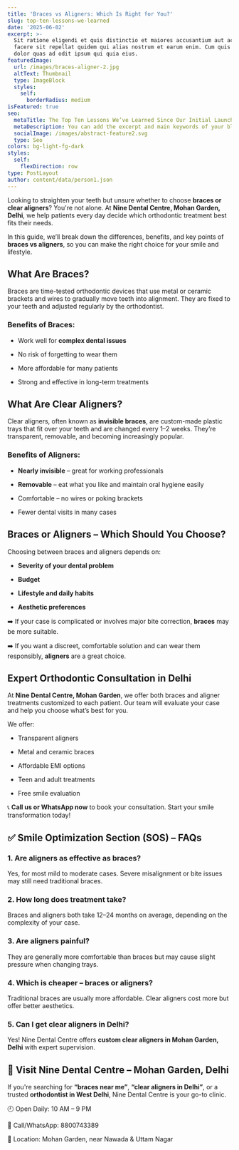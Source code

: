 ```yaml
---
title: 'Braces vs Aligners: Which Is Right for You?'
slug: top-ten-lessons-we-learned
date: '2025-06-02'
excerpt: >-
  Sit ratione eligendi et quis distinctio et maiores accusantium aut accusamus
  facere sit repellat quidem qui alias nostrum et earum enim. Cum quis sint eos
  dolor quas ad odit ipsum qui quia eius.
featuredImage:
  url: /images/braces-aligner-2.jpg
  altText: Thumbnail
  type: ImageBlock
  styles:
    self:
      borderRadius: medium
isFeatured: true
seo:
  metaTitle: The Top Ten Lessons We’ve Learned Since Our Initial Launch
  metaDescription: You can add the excerpt and main keywords of your blog post here.
  socialImage: /images/abstract-feature2.svg
  type: Seo
colors: bg-light-fg-dark
styles:
  self:
    flexDirection: row
type: PostLayout
author: content/data/person1.json
---
```

Looking to straighten your teeth but unsure whether to choose **braces or clear aligners**? You're not alone. At **Nine Dental Centre, Mohan Garden, Delhi**, we help patients every day decide which orthodontic treatment best fits their needs.

In this guide, we’ll break down the differences, benefits, and key points of **braces vs aligners**, so you can make the right choice for your smile and lifestyle.

## **What Are Braces?**

Braces are time-tested orthodontic devices that use metal or ceramic brackets and wires to gradually move teeth into alignment. They are fixed to your teeth and adjusted regularly by the orthodontist.

### **Benefits of Braces:**

*   Work well for **complex dental issues**

*   No risk of forgetting to wear them

*   More affordable for many patients

*   Strong and effective in long-term treatments

## **What Are Clear Aligners?**

Clear aligners, often known as **invisible braces**, are custom-made plastic trays that fit over your teeth and are changed every 1–2 weeks. They’re transparent, removable, and becoming increasingly popular.

### **Benefits of Aligners:**

*   **Nearly invisible** – great for working professionals

*   **Removable** – eat what you like and maintain oral hygiene easily

*   Comfortable – no wires or poking brackets

*   Fewer dental visits in many cases

## **Braces or Aligners – Which Should You Choose?**

Choosing between braces and aligners depends on:

*   **Severity of your dental problem**

*   **Budget**

*   **Lifestyle and daily habits**

*   **Aesthetic preferences**

➡️ If your case is complicated or involves major bite correction, **braces** may be more suitable.

➡️ If you want a discreet, comfortable solution and can wear them responsibly, **aligners** are a great choice.

## **Expert Orthodontic Consultation in Delhi**

At **Nine Dental Centre, Mohan Garden**, we offer both braces and aligner treatments customized to each patient. Our team will evaluate your case and help you choose what’s best for you.

We offer:

*   Transparent aligners

*   Metal and ceramic braces

*   Affordable EMI options

*   Teen and adult treatments

*   Free smile evaluation

📞 **Call us or WhatsApp now** to book your consultation. Start your smile transformation today!

## ✅ **Smile Optimization Section (SOS) – FAQs**

### **1. Are aligners as effective as braces?**

Yes, for most mild to moderate cases. Severe misalignment or bite issues may still need traditional braces.

### **2. How long does treatment take?**

Braces and aligners both take 12–24 months on average, depending on the complexity of your case.

### **3. Are aligners painful?**

They are generally more comfortable than braces but may cause slight pressure when changing trays.

### **4. Which is cheaper – braces or aligners?**

Traditional braces are usually more affordable. Clear aligners cost more but offer better aesthetics.

### **5. Can I get clear aligners in Delhi?**

Yes! Nine Dental Centre offers **custom clear aligners in Mohan Garden, Delhi** with expert supervision.

## 📍 **Visit Nine Dental Centre – Mohan Garden, Delhi**

If you're searching for **“braces near me”**, **“clear aligners in Delhi”**, or a trusted **orthodontist in West Delhi**, Nine Dental Centre is your go-to clinic.

🕘 Open Daily: 10 AM – 9 PM

📱 Call/WhatsApp: 8800743389

📍 Location: Mohan Garden, near Nawada & Uttam Nagar





